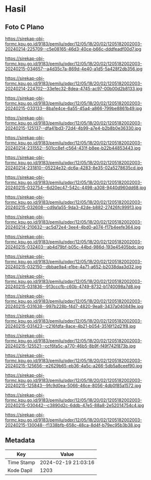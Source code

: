 # Hasil

## Foto C Plano

https://sirekap-obj-formc.kpu.go.id/9183/pemilu/pdpr/12/05/18/20/02/1205182002003-20240214-225709--c5e08165-46d3-40ce-b66c-dddfeadf00d7.jpg

https://sirekap-obj-formc.kpu.go.id/9183/pemilu/pdpr/12/05/18/20/02/1205182002003-20240215-034657--a4d35c7a-869d-4e40-a1d5-5a428f2db356.jpg

https://sirekap-obj-formc.kpu.go.id/9183/pemilu/pdpr/12/05/18/20/02/1205182002003-20240214-224702--33efec32-8dea-4745-ac97-00b00d2b8133.jpg

https://sirekap-obj-formc.kpu.go.id/9183/pemilu/pdpr/12/05/18/20/02/1205182002003-20240215-033133--8ba1e4ce-6a55-45a4-a866-799be8861b49.jpg

https://sirekap-obj-formc.kpu.go.id/9183/pemilu/pdpr/12/05/18/20/02/1205182002003-20240215-125137--dfa41bd3-72d4-4b99-a7e4-b2b8b0e36330.jpg

https://sirekap-obj-formc.kpu.go.id/9183/pemilu/pdpr/12/05/18/20/02/1205182002003-20240214-231552--501cc8ef-c564-431f-b8ee-b22b44853443.jpg

https://sirekap-obj-formc.kpu.go.id/9183/pemilu/pdpr/12/05/18/20/02/1205182002003-20240214-231810--05224e32-dc6a-4283-8e35-02a5278635cd.jpg

https://sirekap-obj-formc.kpu.go.id/9183/pemilu/pdpr/12/05/18/20/02/1205182002003-20240215-032754--6d20ec47-542c-4498-a308-9440d960dd68.jpg

https://sirekap-obj-formc.kpu.go.id/9183/pemilu/pdpr/12/05/18/20/02/1205182002003-20240215-032608--cd9a1a55-9da3-42de-b882-27426fc99913.jpg

https://sirekap-obj-formc.kpu.go.id/9183/pemilu/pdpr/12/05/18/20/02/1205182002003-20240214-210632--ac5d72e4-3ee4-4bd0-a074-f17b4eefe364.jpg

https://sirekap-obj-formc.kpu.go.id/9183/pemilu/pdpr/12/05/18/20/02/1205182002003-20240215-032403--ab4d79bf-b05c-44bd-986d-193e45405bdc.jpg

https://sirekap-obj-formc.kpu.go.id/9183/pemilu/pdpr/12/05/18/20/02/1205182002003-20240215-032150--dbbae9a4-e1be-4a71-a652-b2038daa3d32.jpg

https://sirekap-obj-formc.kpu.go.id/9183/pemilu/pdpr/12/05/18/20/02/1205182002003-20240215-031836--913cccfb-c60b-4749-8732-b1740098a7d8.jpg

https://sirekap-obj-formc.kpu.go.id/9183/pemilu/pdpr/12/05/18/20/02/1205182002003-20240215-031638--997b228b-f4d7-4820-9ea8-3437a040849e.jpg

https://sirekap-obj-formc.kpu.go.id/9183/pemilu/pdpr/12/05/18/20/02/1205182002003-20240215-031423--c216fdfa-8ace-4b21-b054-3516f12d21f8.jpg

https://sirekap-obj-formc.kpu.go.id/9183/pemilu/pdpr/12/05/18/20/02/1205182002003-20240215-125521--ccf6fa5c-a770-46b5-8b9f-f49f742f873b.jpg

https://sirekap-obj-formc.kpu.go.id/9183/pemilu/pdpr/12/05/18/20/02/1205182002003-20240215-125656--e2629b65-eb36-4a5c-a266-5db5a8ceef90.jpg

https://sirekap-obj-formc.kpu.go.id/9183/pemilu/pdpr/12/05/18/20/02/1205182002003-20240215-125843--9fc9d0ea-5066-46ce-8056-4db0f85a1572.jpg

https://sirekap-obj-formc.kpu.go.id/9183/pemilu/pdpr/12/05/18/20/02/1205182002003-20240215-030442--c3890d2c-6ddb-47e5-88a8-2e52014754c4.jpg

https://sirekap-obj-formc.kpu.go.id/9183/pemilu/pdpr/12/05/18/20/02/1205182002003-20240215-130048--f1338bfb-658c-48ca-8d4f-b79ec95b3b38.jpg


## Metadata

| Key        | Value               |
| ---------- | ------------------- |
| Time Stamp | 2024-02-19 21:03:16 |
| Kode Dapil | 1203                |



